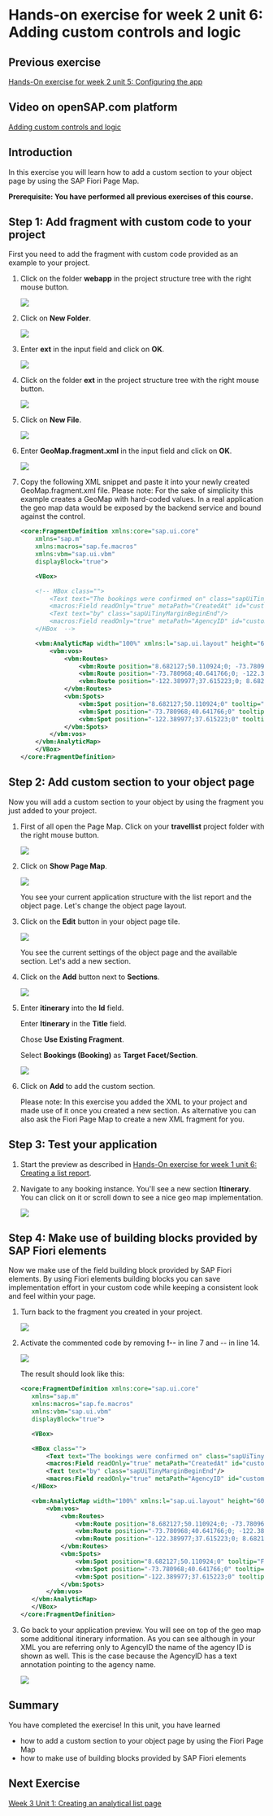 # Hands-on exercise for week 2 unit 6:<br/>Adding custom controls and logic


## Previous exercise
[Hands-On exercise for week 2 unit 5: Configuring the app](unit5.md)

## Video on openSAP.com platform
[Adding custom controls and logic](https://open.sap.com/courses/fiori-ea1/items/2563cqMfba0zSDqESppAdO)

## Introduction

In this exercise you will learn how to add a custom section to your object page by using the SAP Fiori Page Map.

**Prerequisite: You have performed all previous exercises of this course.**

## Step 1: Add fragment with custom code to your project

First you need to add the fragment with custom code provided as an example to your project.

1. Click on the folder **webapp** in the project structure tree with the right mouse button.

   ![](images/unit6/img_0.png)


2. Click on **New Folder**.

   ![](images/unit6/img_000.png)


3. Enter **ext** in the input field and click on **OK**.

   ![](images/unit6/img_002.png)


4. Click on the folder **ext** in the project structure tree with the right mouse button.

   ![](images/unit6/img_003.png)


5. Click on **New File**.

   ![](images/unit6/img_004.png)


6. Enter **GeoMap.fragment.xml** in the input field and click on **OK**.

   ![](images/unit6/img_006.png)


7. Copy the following XML snippet and paste it into your newly created GeoMap.fragment.xml file. Please note: For the sake of simplicity this example creates a GeoMap with hard-coded values. In a real application the geo map data would be exposed by the backend service and bound against the control.
   ```xml
   <core:FragmentDefinition xmlns:core="sap.ui.core"
       xmlns="sap.m"
       xmlns:macros="sap.fe.macros"
       xmlns:vbm="sap.ui.vbm"
       displayBlock="true">

       <VBox>

       <!-- HBox class="">
           <Text text="The bookings were confirmed on" class="sapUiTinyMarginEnd"/>
           <macros:Field readOnly="true" metaPath="CreatedAt" id="custom-flightdate"/>
           <Text text="by" class="sapUiTinyMarginBeginEnd"/>
           <macros:Field readOnly="true" metaPath="AgencyID" id="custom-airline"/>  
       </HBox  -->

       <vbm:AnalyticMap width="100%" xmlns:l="sap.ui.layout" height="600px" initialPosition="-47.48339103742949; 48.70365903454684;0" initialZoom="2" class="sapUiMediumMarginTop">
           <vbm:vos>
               <vbm:Routes>
                   <vbm:Route position="8.682127;50.110924;0; -73.780968;40.641766;0" color="rgb(204,0,0)" colorBorder="rgb(255,255,255)" linewidth="3" routetype="Geodesic" />
                   <vbm:Route position="-73.780968;40.641766;0; -122.389977;37.615223;0" color="rgb(255,128,0)" colorBorder="rgb(255,255,255)" linewidth="3" routetype="Geodesic" />
                   <vbm:Route position="-122.389977;37.615223;0; 8.682127;50.110924;0" color="rgb(0,153,76)" colorBorder="rgb(255,255,255)" linewidth="3" routetype="Geodesic" />
               </vbm:Routes>
               <vbm:Spots>
                   <vbm:Spot position="8.682127;50.110924;0" tooltip="Frankfurt am Main (FRA)" labelType="Default" labelText="Frankfurt am Main (FRA)" labelPos="5" />
                   <vbm:Spot position="-73.780968;40.641766;0" tooltip="New York (JFK)" labelType="Default" labelText="New York (JFK)" labelPos="5" />
                   <vbm:Spot position="-122.389977;37.615223;0" tooltip="San Francisco (SFO)" labelType="Default" labelText="San Francisco (SFO)" labelPos="5" />
               </vbm:Spots>
           </vbm:vos>
       </vbm:AnalyticMap>
       </VBox>
   </core:FragmentDefinition>
   ```

## Step 2: Add custom section to your object page

Now you will add a custom section to your object by using the fragment you just added to your project.

1. First of all open the Page Map. Click on your **travellist** project folder with the right mouse button.

   ![](images/unit6/img_012.png)


2. Click on **Show Page Map**.

   ![](images/unit6/img_013.png)

   You see your current application structure with the list report and the object page. Let's change the object page layout.


3. Click on the **Edit** button in your object page tile.

   ![](images/unit6/img_014.png)

   You see the current settings of the object page and the available section. Let's add a new section.


4. Click on the **Add** button next to **Sections**. 

   ![](images/unit6/img_015.png)


5. Enter **itinerary**  into the **Id** field.
   
   Enter  **Itinerary**  in the **Title** field.

   Chose **Use Existing Fragment**.

   Select **Bookings (Booking)** as **Target Facet/Section**.

   ![](images/unit6/img_021.png)


6. Click on **Add** to add the custom section.

   Please note: In this exercise you added the XML to your project and made use of it once you created a new section. As alternative you can also ask the Fiori Page Map to create a new XML fragment for you.

## Step 3: Test your application

1. Start the preview  as described in [Hands-On exercise for week 1 unit 6: Creating a list report](../week1/unit6.md). 


2. Navigate to any booking instance. You'll see a new section **Itinerary**. You can click on it or scroll down to see a nice geo map implementation.

   ![](images/unit6/img_028.png)


## Step 4: Make use of building blocks provided by SAP Fiori elements

Now we make use of the field building block provided by SAP Fiori elements.
By using Fiori elements building blocks you can save implementation effort in your custom code while keeping a consistent look and feel within your page.

1. Turn back to the fragment you created in your project.

   ![](images/unit6/img_023.png)


2. Activate the commented code by removing **!--** in line 7 and *--* in line 14.

   ![](images/unit6/img_025.png)
   
   The result should look like this:
   
    ```xml
   <core:FragmentDefinition xmlns:core="sap.ui.core"
       xmlns="sap.m"
       xmlns:macros="sap.fe.macros"
       xmlns:vbm="sap.ui.vbm"
       displayBlock="true">

       <VBox>

       <HBox class="">
           <Text text="The bookings were confirmed on" class="sapUiTinyMarginEnd"/>
           <macros:Field readOnly="true" metaPath="CreatedAt" id="custom-flightdate"/>
           <Text text="by" class="sapUiTinyMarginBeginEnd"/>
           <macros:Field readOnly="true" metaPath="AgencyID" id="custom-airline"/>  
       </HBox>

       <vbm:AnalyticMap width="100%" xmlns:l="sap.ui.layout" height="600px" initialPosition="-47.48339103742949; 48.70365903454684;0" initialZoom="2" class="sapUiMediumMarginTop">
           <vbm:vos>
               <vbm:Routes>
                   <vbm:Route position="8.682127;50.110924;0; -73.780968;40.641766;0" color="rgb(204,0,0)" colorBorder="rgb(255,255,255)" linewidth="3" routetype="Geodesic" />
                   <vbm:Route position="-73.780968;40.641766;0; -122.389977;37.615223;0" color="rgb(255,128,0)" colorBorder="rgb(255,255,255)" linewidth="3" routetype="Geodesic" />
                   <vbm:Route position="-122.389977;37.615223;0; 8.682127;50.110924;0" color="rgb(0,153,76)" colorBorder="rgb(255,255,255)" linewidth="3" routetype="Geodesic" />
               </vbm:Routes>
               <vbm:Spots>
                   <vbm:Spot position="8.682127;50.110924;0" tooltip="Frankfurt am Main (FRA)" labelType="Default" labelText="Frankfurt am Main (FRA)" labelPos="5" />
                   <vbm:Spot position="-73.780968;40.641766;0" tooltip="New York (JFK)" labelType="Default" labelText="New York (JFK)" labelPos="5" />
                   <vbm:Spot position="-122.389977;37.615223;0" tooltip="San Francisco (SFO)" labelType="Default" labelText="San Francisco (SFO)" labelPos="5" />
               </vbm:Spots>
           </vbm:vos>
       </vbm:AnalyticMap>
       </VBox>
   </core:FragmentDefinition>
   ```

   
3. Go back to your application preview. You will see on top of the geo map some additional itinerary information. As you can see although in your XML you are referring only to AgencyID the name of the agency ID is shown as well. This is the case because the AgencyID has a text annotation pointing to the agency name.
    
   ![](images/unit6/img_029.png)

## Summary
You have completed the exercise!
In this unit, you have learned 
- how to add a custom section to your object page by using the Fiori Page Map
- how to make use of building blocks provided by SAP Fiori elements

## Next Exercise
[Week 3 Unit 1: Creating an analytical list page](../week3/unit1.md)
